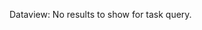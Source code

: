 <div><div class="dataview dataview-error-box"><p class="dataview dataview-error-message">Dataview: No results to show for task query.</p></div></div>

